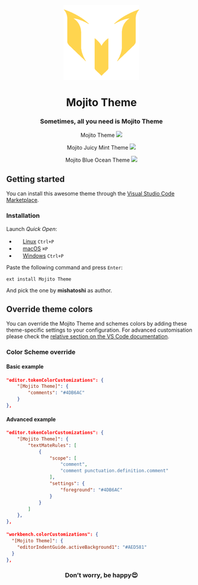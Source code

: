 <p align="center"><img width="200px" src="./Mojito-512.png"></p>

<h1 align="center">Mojito Theme</h1>

<h3 align="center">Sometimes, all you need is Mojito Theme</h3>

<p align="center">Mojito Theme
  <img src="https://github.com/mishatoshi/mojito-vscode-theme/assets/110047849/18da4639-02f5-4990-b5c0-30bc95a2aafa">
</p>
<p align="center">Mojito Juicy Mint Theme
  <img src="https://github.com/mishatoshi/mojito-vscode-theme/assets/110047849/dff3fb3f-8901-4fec-a729-d7d13b5a4377">
</p>
<p align="center">Mojito Blue Ocean Theme
  <img src="https://github.com/mishatoshi/mojito-vscode-theme/assets/110047849/89e22a93-3780-4b73-b53a-7c671fb8d52e">
</p>

## Getting started

You can install this awesome theme through the [Visual Studio Code Marketplace](https://marketplace.visualstudio.com/items?itemName=mishatoshi.mojito-vscode-theme&ssr=false#overview).

### Installation

Launch *Quick Open*:

* <img src="https://www.kernel.org/theme/images/logos/favicon.png" width=16 height=16/> <a href="https://code.visualstudio.com/shortcuts/keyboard-shortcuts-linux.pdf">Linux</a> `Ctrl+P`
* <img src="https://developer.apple.com/favicon.ico" width=16 height=16/> <a href="https://code.visualstudio.com/shortcuts/keyboard-shortcuts-macos.pdf">macOS</a> `⌘P`
* <img src="https://www.microsoft.com/favicon.ico" width=16 height=16/> <a href="https://code.visualstudio.com/shortcuts/keyboard-shortcuts-windows.pdf">Windows</a> `Ctrl+P`

Paste the following command and press `Enter`:

```shell
ext install Mojito Theme
```

And pick the one by **mishatoshi** as author.

## Override theme colors

You can override the Mojito Theme and schemes colors by adding these theme-specific settings to your configuration. For advanced customisation please check the [relative section on the VS Code documentation](https://code.visualstudio.com/docs/getstarted/themes#_customizing-a-color-theme).

### Color Scheme override

#### **Basic example**

```json
"editor.tokenColorCustomizations": {
    "[Mojito Theme]": {
        "comments": "#4DB6AC"
    }
},
```

#### **Advanced example**

```json
"editor.tokenColorCustomizations": {
    "[Mojito Theme]": {
        "textMateRules": [
            {
                "scope": [
                    "comment",
                    "comment punctuation.definition.comment"
                ],
                "settings": {
                    "foreground": "#4DB6AC"
                }
            }
        ]
    },
},

"workbench.colorCustomizations": {
  "[Mojito Theme]": {
    "editorIndentGuide.activeBackground1": "#AED581"
  }
},
```

<h3 align="center">Don’t worry, be happy😍</h3>
